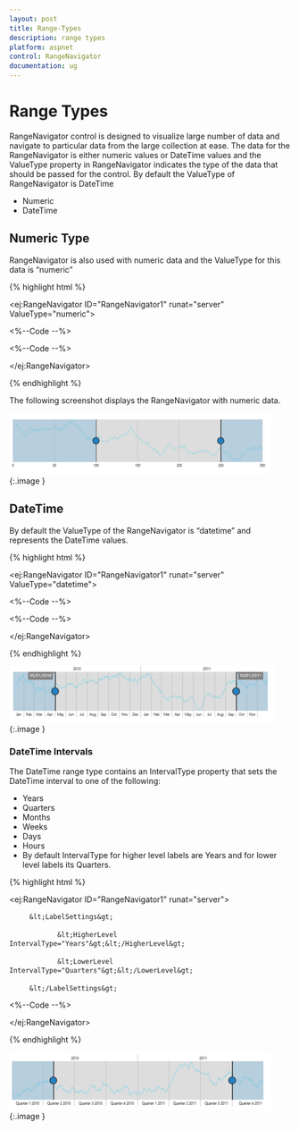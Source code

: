 ```yaml
---
layout: post
title: Range-Types
description: range types
platform: aspnet
control: RangeNavigator
documentation: ug
---
```


# Range Types

RangeNavigator control is designed to visualize large number of data and navigate to particular data from the large collection at ease. The data for the RangeNavigator is either numeric values or DateTime values and the ValueType property in RangeNavigator indicates the type of the data that should be passed for the control. By default the ValueType of RangeNavigator is DateTime

* Numeric                   
* DateTime

## Numeric Type
RangeNavigator is also used with numeric data and the ValueType for this data is “numeric” 

{% highlight html %}

&lt;ej:RangeNavigator ID="RangeNavigator1" runat="server" ValueType="numeric"&gt;

&lt;%--Code --%&gt;

&lt;%--Code --%&gt;

 &lt;/ej:RangeNavigator&gt;

 {% endhighlight %}

The following screenshot displays the RangeNavigator with numeric data.



![](Range-Types_images/Range-Types_img1.png)
{:.image }


## DateTime

By default the ValueType of the RangeNavigator is “datetime” and represents the DateTime values. 

{% highlight html %}

&lt;ej:RangeNavigator ID="RangeNavigator1" runat="server" ValueType="datetime"&gt;

&lt;%--Code --%&gt;

&lt;%--Code --%&gt;

 &lt;/ej:RangeNavigator&gt;

{% endhighlight %}

![](Range-Types_images/Range-Types_img2.png) 
{:.image }


### DateTime Intervals

The DateTime range type contains an IntervalType property that sets the DateTime interval to one of the following:

* Years
* Quarters
* Months
* Weeks
* Days 
* Hours
* By default IntervalType for higher level labels are Years and for lower level labels its Quarters.


{% highlight html %}

&lt;ej:RangeNavigator ID="RangeNavigator1" runat="server"&gt;

         &lt;LabelSettings&gt;

                &lt;HigherLevel IntervalType="Years"&gt;&lt;/HigherLevel&gt;

                &lt;LowerLevel IntervalType="Quarters"&gt;&lt;/LowerLevel&gt;

         &lt;/LabelSettings&gt;

  &lt;%--Code --%&gt;

 &lt;/ej:RangeNavigator&gt;


{% endhighlight %}


![](Range-Types_images/Range-Types_img3.png)
{:.image }


